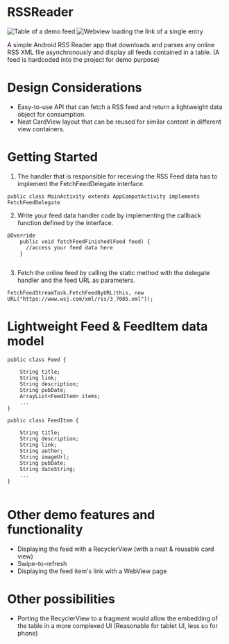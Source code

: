 # RSSReader

![Table of a demo feed](https://holland.pk/uptow/i4/27e2317ad14c0ebf6a2cbb37c5ac769e.jpg)
![Webview loading the link of a single entry](https://holland.pk/uptow/i4/487d0362aa317cab28ff59130d67e4e5.jpg)

A simple Android RSS Reader app that downloads and parses any online RSS XML file asynchronously and display all feeds contained in a table. (A feed is hardcoded into the project for demo purpose)

# Design Considerations
* Easy-to-use API that can fetch a RSS feed and return a lightweight data object for consumption.
* Neat CardView layout that can be reused for similar content in different view containers. 

# Getting Started

1. The handler that is responsible for receiving the RSS Feed data has to implement the FetchFeedDelegate interface.
```
public class MainActivity extends AppCompatActivity implements FetchFeedDelegate
```
2. Write your feed data handler code by implementing the callback function defined by the interface.

```
@Override
    public void fetchFeedFinished(Feed feed) {
      //access your feed data here
    }
    
```
3. Fetch the online feed by calling the static method with the delegate handler and the feed URL as parameters.
```
FetchFeedStreamTask.FetchFeedByURL(this, new URL("https://www.wsj.com/xml/rss/3_7085.xml"));
```
# Lightweight Feed & FeedItem data model

```
public class Feed {

    String title;
    String link;
    String description;
    String pubDate;
    ArrayList<FeedItem> items;
    ...
}
    
public class FeedItem {

    String title;
    String description;
    String link;
    String author;
    String imageUrl;
    String pubDate;
    String dateString;
    ...
}
    
```
# Other demo features and functionality
* Displaying the feed with a RecyclerView (with a neat & reusable card view)
* Swipe-to-refresh
* Displaying the feed item's link with a WebView page

# Other possibilities
* Porting the RecyclerView to a fragment would allow the embedding of the table in a more complexed UI (Reasonable for tablet UI, less so for phone)


